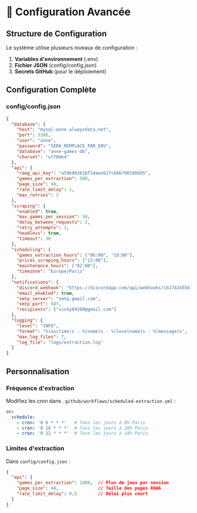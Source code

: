 # 🔧 Configuration Avancée

## Structure de Configuration

Le système utilise plusieurs niveaux de configuration :

1. **Variables d'environnement** (.env)
2. **Fichier JSON** (config/config.json)  
3. **Secrets GitHub** (pour le déploiement)

## Configuration Complète

### config/config.json
```json
{
  "database": {
    "host": "mysql-anne.alwaysdata.net",
    "port": 3306,
    "user": "anne",
    "password": "SERA_REMPLACE_PAR_ENV",
    "database": "anne-games-db",
    "charset": "utf8mb4"
  },
  "api": {
    "rawg_api_key": "a596903618f14aeeb1fcbbb790180dd5",
    "games_per_extraction": 500,
    "page_size": 40,
    "rate_limit_delay": 1,
    "max_retries": 3
  },
  "scraping": {
    "enabled": true,
    "max_games_per_session": 50,
    "delay_between_requests": 2,
    "retry_attempts": 3,
    "headless": true,
    "timeout": 30
  },
  "scheduling": {
    "games_extraction_hours": ["06:00", "18:00"],
    "prices_scraping_hours": ["12:00"],
    "maintenance_hours": ["02:00"],
    "timezone": "Europe/Paris"
  },
  "notifications": {
    "discord_webhook": "https://discordapp.com/api/webhooks/1417424556783697950/mQR0dloyGcQr27snqvFEhKntCoFO1aLXPBKiMqZkpy_NieDq9ve2uPLO_sYYcqw7vOAc",
    "email_enabled": true,
    "smtp_server": "smtp.gmail.com",
    "smtp_port": 587,
    "recipients": ["vicky69200@gmail.com"]
  },
  "logging": {
    "level": "INFO",
    "format": "%(asctime)s - %(name)s - %(levelname)s - %(message)s",
    "max_log_files": 7,
    "log_file": "logs/extraction.log"
  }
}
```

## Personnalisation

### Fréquence d'extraction
Modifiez les cron dans `.github/workflows/scheduled-extraction.yml` :

```yaml
on:
  schedule:
    - cron: '0 6 * * *'   # Tous les jours à 8h Paris
    - cron: '0 18 * * *'  # Tous les jours à 20h Paris  
    - cron: '0 12 * * *'  # Tous les jours à 14h Paris
```

### Limites d'extraction
Dans `config/config.json` :

```json
{
  "api": {
    "games_per_extraction": 1000,  // Plus de jeux par session
    "page_size": 40,               // Taille des pages RAWG
    "rate_limit_delay": 0.5        // Délai plus court
  }
}
```
